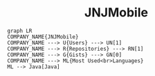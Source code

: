 <h1 align="center">JNJMobile</h1>

```mermaid
graph LR
COMPANY_NAME{JNJMobile}
COMPANY_NAME ---> U{Users} ---> UN[1]
COMPANY_NAME ---> R{Repositories} ---> RN[1]
COMPANY_NAME ---> G{Gists} ---> GN[0]
COMPANY_NAME ---> ML{Most Used<br>Languages}
ML --> Java[Java]
```
